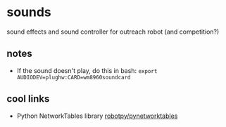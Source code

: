 # sounds

sound effects and sound controller for outreach robot (and competition?)

## notes
- If the sound doesn't play, do this in bash: `export AUDIODEV=plughw:CARD=wm8960soundcard`

## cool links
- Python NetworkTables library [robotpy/pynetworktables](https://github.com/robotpy/pynetworktables)
